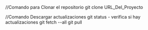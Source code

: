 //Comando para Clonar el repositorio
git clone URL_Del_Proyecto

//Comando Descargar actualizaciones
git status - verifica si hay actualizaciones
git fetch --all
git pull
